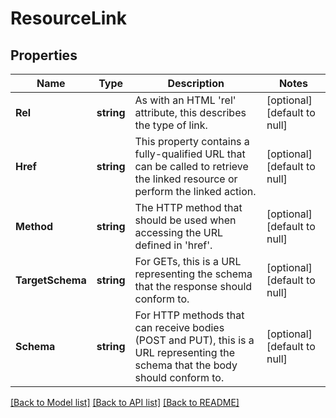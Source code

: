# ResourceLink

## Properties
Name | Type | Description | Notes
------------ | ------------- | ------------- | -------------
**Rel** | **string** | As with an HTML &#39;rel&#39; attribute, this describes the type of link. | [optional] [default to null]
**Href** | **string** | This property contains a fully-qualified URL that can be called to retrieve the linked resource or perform the linked action. | [optional] [default to null]
**Method** | **string** | The HTTP method that should be used when accessing the URL defined in &#39;href&#39;. | [optional] [default to null]
**TargetSchema** | **string** | For GETs, this is a URL representing the schema that the response should conform to. | [optional] [default to null]
**Schema** | **string** | For HTTP methods that can receive bodies (POST and PUT), this is a URL representing the schema that the body should conform to. | [optional] [default to null]

[[Back to Model list]](../README.md#documentation-for-models) [[Back to API list]](../README.md#documentation-for-api-endpoints) [[Back to README]](../README.md)


